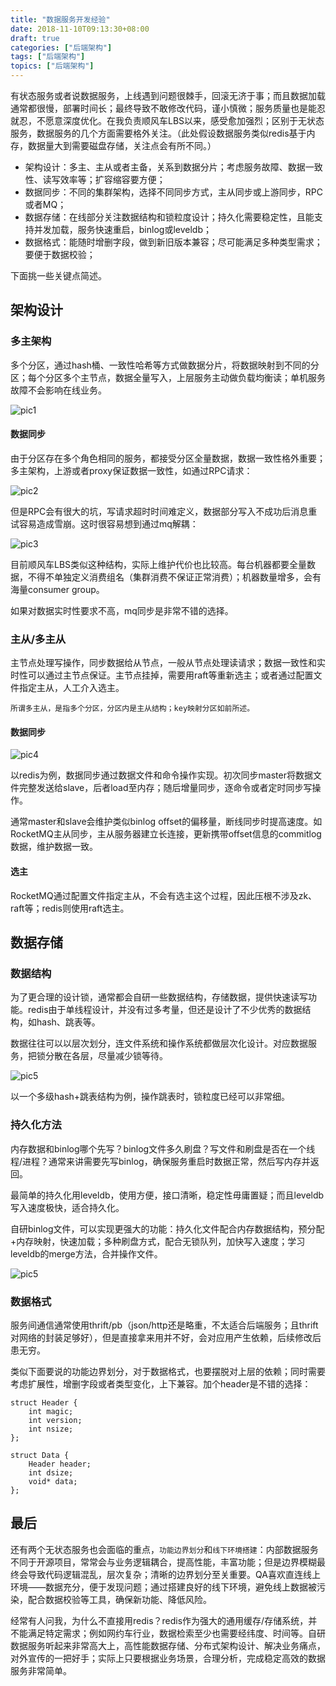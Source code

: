 ```yaml
---
title: "数据服务开发经验"
date: 2018-11-10T09:13:30+08:00
draft: true
categories: ["后端架构"]
tags: ["后端架构"]
topics: ["后端架构"]
---
```


有状态服务或者说数据服务，上线遇到问题很棘手，回滚无济于事；而且数据加载通常都很慢，部署时间长；最终导致不敢修改代码，谨小慎微；服务质量也是能忍就忍，不愿意深度优化。在我负责顺风车LBS以来，感受愈加强烈；区别于无状态服务，数据服务的几个方面需要格外关注。（此处假设数据服务类似redis基于内存，数据量大到需要磁盘存储，关注点会有所不同。）

<!--more-->

* 架构设计：多主、主从或者主备，关系到数据分片；考虑服务故障、数据一致性、读写效率等；扩容缩容要方便；
* 数据同步：不同的集群架构，选择不同同步方式，主从同步或上游同步，RPC或者MQ；
* 数据存储：在线部分关注数据结构和锁粒度设计；持久化需要稳定性，且能支持并发加载，服务快速重启，binlog或leveldb；
* 数据格式：能随时增删字段，做到新旧版本兼容；尽可能满足多种类型需求；要便于数据校验；

下面挑一些关键点简述。

## 架构设计

### 多主架构

多个分区，通过hash桶、一致性哈希等方式做数据分片，将数据映射到不同的分区；每个分区多个主节点，数据全量写入，上层服务主动做负载均衡读；单机服务故障不会影响在线业务。

![pic1](/images/dserv1.png "")

#### 数据同步

由于分区存在多个角色相同的服务，都接受分区全量数据，数据一致性格外重要；多主架构，上游或者proxy保证数据一致性，如通过RPC请求：

![pic2](/images/dserv2.png "")

但是RPC会有很大的坑，写请求超时时间难定义，数据部分写入不成功后消息重试容易造成雪崩。这时很容易想到通过mq解耦：

![pic3](/images/dserv3.png "")

目前顺风车LBS类似这种结构，实际上维护代价也比较高。每台机器都要全量数据，不得不单独定义消费组名（集群消费不保证正常消费）；机器数量增多，会有海量consumer group。

如果对数据实时性要求不高，mq同步是非常不错的选择。

### 主从/多主从

主节点处理写操作，同步数据给从节点，一般从节点处理读请求；数据一致性和实时性可以通过主节点保证。主节点挂掉，需要用raft等重新选主；或者通过配置文件指定主从，人工介入选主。

`所谓多主从，是指多个分区，分区内是主从结构；key映射分区如前所述。`

#### 数据同步

![pic4](/images/dserv4.png "")

以redis为例，数据同步通过数据文件和命令操作实现。初次同步master将数据文件完整发送给slave，后者load至内存；随后增量同步，逐命令或者定时同步写操作。

通常master和slave会维护类似binlog offset的偏移量，断线同步时提高速度。如RocketMQ主从同步，主从服务器建立长连接，更新携带offset信息的commitlog数据，维护数据一致。

#### 选主

RocketMQ通过配置文件指定主从，不会有选主这个过程，因此压根不涉及zk、raft等；redis则使用raft选主。

## 数据存储

### 数据结构

为了更合理的设计锁，通常都会自研一些数据结构，存储数据，提供快速读写功能。redis由于单线程设计，并没有过多考量，但还是设计了不少优秀的数据结构，如hash、跳表等。

数据往往可以以层次划分，连文件系统和操作系统都做层次化设计。对应数据服务，把锁分散在各层，尽量减少锁等待。

![pic5](/images/dserv6.png "")

以一个多级hash+跳表结构为例，操作跳表时，锁粒度已经可以非常细。

### 持久化方法

内存数据和binlog哪个先写？binlog文件多久刷盘？写文件和刷盘是否在一个线程/进程？通常来讲需要先写binlog，确保服务重启时数据正常，然后写内存并返回。

最简单的持久化用leveldb，使用方便，接口清晰，稳定性毋庸置疑；而且leveldb写入速度极快，适合持久化。

自研binlog文件，可以实现更强大的功能：持久化文件配合内存数据结构，预分配+内存映射，快速加载；多种刷盘方式，配合无锁队列，加快写入速度；学习leveldb的merge方法，合并操作文件。

![pic5](/images/dserv5.png "")

### 数据格式

服务间通信通常使用thrift/pb（json/http还是略重，不太适合后端服务；且thrift对网络的封装足够好），但是直接拿来用并不好，会对应用产生依赖，后续修改后患无穷。

类似下面要说的功能边界划分，对于数据格式，也要摆脱对上层的依赖；同时需要考虑扩展性，增删字段或者类型变化，上下兼容。加个header是不错的选择：

```
struct Header {
    int magic;
    int version;
    int nsize;
};

struct Data {
    Header header;
    int dsize;
    void* data;
};
```

## 最后

还有两个无状态服务也会面临的重点，`功能边界划分`和`线下环境搭建`：内部数据服务不同于开源项目，常常会与业务逻辑耦合，提高性能，丰富功能；但是边界模糊最终会导致代码逻辑混乱，层次复杂；清晰的边界划分至关重要。QA喜欢直连线上环境——数据充分，便于发现问题；通过搭建良好的线下环境，避免线上数据被污染，配合数据校验等工具，确保新功能、降低风险。

经常有人问我，为什么不直接用redis？redis作为强大的通用缓存/存储系统，并不能满足特定需求；例如网约车行业，数据检索至少也需要经纬度、时间等。自研数据服务听起来非常高大上，高性能数据存储、分布式架构设计、解决业务痛点，对外宣传的一把好手；实际上只要根据业务场景，合理分析，完成稳定高效的数据服务非常简单。
